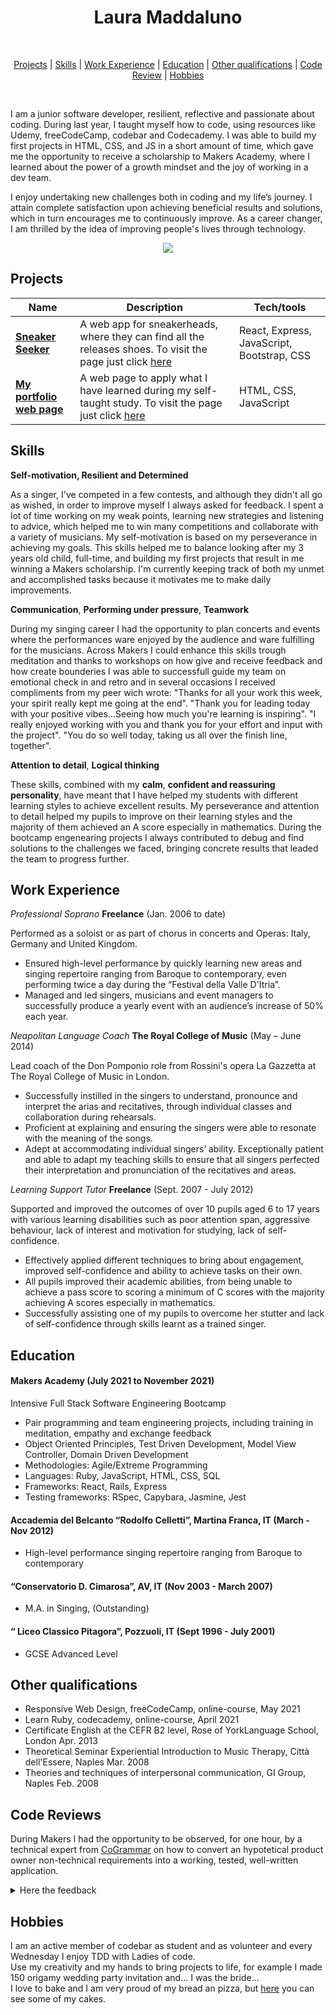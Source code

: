 <div align="center">
  <h1> Laura Maddaluno </h1>
  <br>
  
[Projects](#projects) | [Skills](#skills) | [Work Experience](#work-experience) | [Education](#education) | [Other qualifications](#other-qualifications) | [Code Review](#code-reviews) | [Hobbies](#hobbies) 
 
</div>
<br>

I am a junior software developer, resilient, reflective and passionate about coding. During last year, I taught myself how to code, using resources like Udemy, freeCodeCamp, codebar and Codecademy. I was able to build my first projects in HTML, CSS, and JS in a short amount of time, which gave me the opportunity to receive a scholarship to Makers Academy, where I learned about the power of a growth mindset and the joy of working in a dev team.

I enjoy undertaking new challenges both in coding and my life’s journey. I attain complete satisfaction upon achieving beneficial results and solutions, which in turn encourages me to continuously improve.
As a career changer, I am thrilled by the idea of improving people's lives through technology.

<div align="center">
  <a href="https://github.com/anuraghazra/github-readme-stats">
    <img src="https://github-readme-stats.vercel.app/api?username=LauraMaddaluno&show_icons=true&hide=stars,issues&card_width=200&theme=dark" />
  </a>
</div>

## Projects

| Name                         | Description                                                                                             | Tech/tools            |
| ---------------------------- | --------------------------------------------------------------------------------------------------------| --------------------- |
| [**Sneaker Seeker**](https://github.com/InfobyAdrienne/sneaker_seeker_frontend_lm_ag2) | A web app for sneakerheads, where they can find all the releases shoes. To visit the page just click [here](https://sneakerseekerapp.herokuapp.com/)| React, Express, JavaScript, Bootstrap, CSS |
| [**My portfolio web page**](https://github.com/LauraMaddaluno/portfolio) | A web page to apply what I have learned during my self-taught study. To visit the page just click [here](https://lauramaddaluno.github.io/portfolio/)| HTML, CSS, JavaScript |


  



## Skills

**Self-motivation, Resilient and Determined**

As a singer, I've competed in a few contests, and although they didn't all go as wished, in order to improve myself I always asked for feedback. I spent a lot of time working on my weak points, learning new strategies and listening to advice, which helped me to win many competitions and collaborate with a variety of musicians. My self-motivation is based on my perseverance in achieving my goals. 
This skills helped me to balance looking after my 3 years old child, full-time, and building my first projects that result in me winning a Makers scholarship.
I'm currently keeping track of both my unmet and accomplished tasks because it motivates me to make daily improvements.
 
**Communication**, **Performing under pressure**, **Teamwork**  
 
During my singing career I had the opportunity to plan concerts and events where the performances ware enjoyed by the audience and ware fulfilling for the musicians. 
Across Makers I could enhance this skills trough meditation and thanks to workshops on how give and receive feedback and how create bounderies I was able to successfull guide my team on emotional check in and retro and in several occasions I received compliments from my peer wich wrote: "Thanks for all your work this week, your spirit really kept me going at the end". "Thank you for leading today with your positive vibes...Seeing how much you're learning is inspiring". "I really enjoyed working with you and thank you for your effort and input with the project". "You do so well today, taking us all over the finish line, together".

**Attention to detail**, **Logical thinking**

These skills, combined with my **calm**, **confident and reassuring personality**, have meant that I have helped my students with different learning styles to achieve excellent results. My perseverance and attention to detail helped my pupils to improve on their learning styles and the majority of them achieved an A score especially in mathematics.
During the bootcamp engenearing projects I always contributed to debug and find solutions to the challenges we faced, bringing concrete results that leaded the team to progress further.


## Work Experience

_Professional Soprano_    **Freelance** (Jan. 2006 to date)  

 Performed as a soloist or as part of chorus in concerts and Operas: Italy, Germany and United Kingdom.
 
* Ensured high-level performance by quickly learning new areas and singing repertoire ranging from Baroque to contemporary, even performing twice a day during the “Festival della   Valle D'Itria”. 
* Managed and led singers, musicians and event managers to successfully produce a yearly event with an audience’s increase of 50% each year. 


_Neapolitan Language Coach_   **The Royal College of Music** (May – June 2014)  

Lead coach of the Don Pomponio role from Rossini's opera La Gazzetta at The Royal College of Music in London.

* Successfully instilled in the singers to understand, pronounce and interpret the arias and recitatives, through individual classes and collaboration during rehearsals. 
* Proficient at explaining and ensuring the singers were able to resonate with the meaning of the songs.
* Adept at accommodating individual singers’ ability. Exceptionally patient and able to adapt my teaching skills to ensure that all singers perfected their interpretation and     pronunciation of the recitatives and areas.


_Learning Support Tutor_    **Freelance** (Sept. 2007 - July 2012)  

Supported and improved the outcomes of over 10 pupils aged 6 to 17 years with various learning disabilities such as poor attention span, aggressive behaviour, lack of interest and motivation for studying, lack of self-confidence.

* Effectively applied different techniques to bring about engagement, improved self-confidence and ability to achieve tasks on their own. 
* All pupils improved their academic abilities, from being unable to achieve a pass score to scoring a minimum of C scores with the majority achieving A scores especially in mathematics.
* Successfully assisting one of my pupils to overcome her stutter and lack of self-confidence through skills learnt as a trained singer.



## Education

#### Makers Academy (July 2021 to November 2021)
Intensive Full Stack Software Engineering Bootcamp

- Pair programming and team engineering projects, including training in meditation, empathy and exchange feedback
- Object Oriented Principles, Test Driven Development, Model View Controller, Domain Driven Development
- Methodologies: Agile/Extreme Programming
- Languages: Ruby, JavaScript, HTML, CSS, SQL
- Frameworks: React, Rails, Express
- Testing frameworks: RSpec, Capybara, Jasmine, Jest

#### Accademia del Belcanto “Rodolfo Celletti”, Martina Franca, IT (March - Nov 2012)
- High-level performance singing repertoire ranging from Baroque to contemporary
 
#### “Conservatorio D. Cimarosa”, AV, IT (Nov 2003 - March 2007)
- M.A. in Singing, (Outstanding) 

#### “ Liceo Classico Pitagora”, Pozzuoli, IT (Sept 1996 - July 2001)
- GCSE Advanced Level 


## Other qualifications

* Responsive Web Design, freeCodeCamp, online-course,  May 2021  
* Learn Ruby, codecademy, online-course, April 2021
* Certificate English at the CEFR B2 level, Rose of YorkLanguage School, London Apr.  2013
* Theoretical Seminar Experiential Introduction to Music Therapy, Città dell'Essere, Naples Mar.  2008
* Theories and techniques of interpersonal communication, GI Group, Naples Feb.  2008

## Code Reviews

During Makers I had the opportunity to be observed, for one hour, by a technical expert from [CoGrammar](https://www.cogrammar.com/) on how to convert an hypotetical product owner non-technical requirements into a working, tested, well-written application.

<details>
  <summary>Here the feedback</summary>
 <br>
  
**I use an agile process**

> "You have clarified the main requirements well with the client and understood the behaviour of the program quite well. You also took note of the requirements as the client provided them.You have created an input-output table with the examples that I have shared with you which is really great."

**Can model**

> "Your method names adhered to the Ruby naming convention of snake_case and were also actionable names that describe what the methods do in a way that reflects the client’s domain. The algorithm that you completed made logical sense and was able to adhere to the requirements as were provided by the client."

**Can TDD**

> "Your test progression made logical sense and you used it in order to make incremental transformations to the code so that with each specific test, the solution becomes more general."

**Can program fluently**

> "You are very fluent with Ruby and RSpec syntax and language constructs. You are also aware of built-in methods in Ruby and how to use them correctly. Your algorithm was definitely on the right path and was a logical solution to the problem."

**Can write code that is easy to change**

> "I was pleased to see that you had your test suite decoupled from the implementation. This was done by testing the expected inputs and outputs of the system. This promotes flexibility in your code, and so any changes made to the structure of the code will not warrant a change in tests. You have used descriptive variable and method names which assisted in making your code easy to understand and therefore easier to make changes to."

**Can debug**

> "You were reading the backtrace carefully and were familiar with common errors, this helped you to formulate a good hypothesis as to why errors were occurring and made the necessary changes."

**Methodological approach to problem solving**

> "You adhered to the red-green-refactor cycle and maintained a good behaviour-first approach. You also prioritised the core and simpler cases over the edge cases and more complex scenarios, allowing you to provide the client with immediate value. Your tests also progressed logically, giving your development cycle a sensible direction."

**Justify the way I work**

> "You were very vocal about your process and the decisions that you have made. You also made sound justifications for why you were making those decisions."

</details>

## Hobbies

I am an active member of codebar as student and as volunteer and every Wednesday I enjoy TDD with Ladies of code.  
Use my creativity and my hands to bring projects to life, for example I made 150 origamy wedding party invitation and... I was the bride...  
I love to bake and I am very proud of my bread an pizza, but [here](https://lauramaddaluno.github.io/product-landing-page/) you can see some of my cakes.
